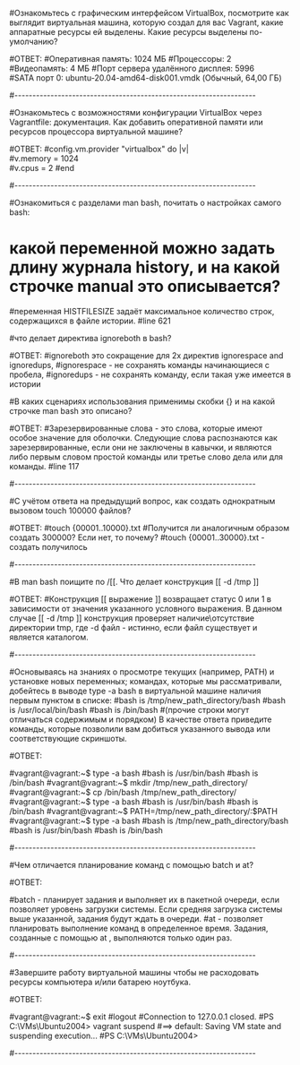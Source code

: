 #Ознакомьтесь с графическим интерфейсом VirtualBox, посмотрите как выглядит виртуальная машина, которую создал для вас Vagrant, какие аппаратные ресурсы ей выделены. Какие ресурсы выделены по-умолчанию?

#ОТВЕТ:
#Оперативная память:	1024 МБ
#Процессоры:	2
#Видеопамять:	4 МБ
#Порт сервера удалённого дисплея: 5996	
#SATA порт 0:	ubuntu-20.04-amd64-disk001.vmdk (Обычный, 64,00 ГБ)

#-------------------------------------------------------------------

#Ознакомьтесь с возможностями конфигурации VirtualBox через Vagrantfile: документация. Как добавить оперативной памяти или ресурсов процессора виртуальной машине?

#ОТВЕТ:
#config.vm.provider "virtualbox" do |v|  
#v.memory = 1024  
#v.cpus = 2
#end

#-------------------------------------------------------------------

#Ознакомиться с разделами man bash, почитать о настройках самого bash:
#    какой переменной можно задать длину журнала history, и на какой строчке manual это описывается?
#переменная HISTFILESIZE задаёт максимальное количество строк, содержащихся в файле истории.
#line 621

#что делает директива ignoreboth в bash?

#ОТВЕТ:
#ignoreboth это сокращение для 2х директив ignorespace and ignoredups, 
#ignorespace - не сохранять команды начинающиеся с пробела, 
#ignoredups - не сохранять команду, если такая уже имеется в истории


#В каких сценариях использования применимы скобки {} и на какой строчке man bash это описано?

#ОТВЕТ:
#Зарезервированные слова - это слова, которые имеют особое значение для оболочки. Следующие слова распознаются как зарезервированные, если они не заключены в кавычки, и являются либо первым словом простой команды или третье слово дела или для команды.
#line 117

#-------------------------------------------------------------------

#С учётом ответа на предыдущий вопрос, как создать однократным вызовом touch 100000 файлов? 

#ОТВЕТ:
#touch {00001..10000}.txt
#Получится ли аналогичным образом создать 300000? Если нет, то почему?
#touch {00001..30000}.txt - создать получилось

#-------------------------------------------------------------------

#В man bash поищите по /\[\[. Что делает конструкция [[ -d /tmp ]]

#ОТВЕТ:
#Конструкция [[ выражение ]] возвращает статус 0 или 1 в зависимости от значения указанного условного выражения. В данном случае [[ -d /tmp ]] конструкция проверяет наличие\отсутствие директории tmp, где -d файл - истинно, если файл существует и является каталогом. 

#-------------------------------------------------------------------

#Основываясь на знаниях о просмотре текущих (например, PATH) и установке новых переменных; командах, которые мы рассматривали, добейтесь в выводе type -a bash в виртуальной машине наличия первым пунктом в списке:
#bash is /tmp/new_path_directory/bash
#bash is /usr/local/bin/bash
#bash is /bin/bash
#(прочие строки могут отличаться содержимым и порядком) В качестве ответа приведите команды, которые позволили вам добиться указанного вывода или соответствующие скриншоты.

#ОТВЕТ:

#vagrant@vagrant:~$ type -a bash
#bash is /usr/bin/bash
#bash is /bin/bash
#vagrant@vagrant:~$ mkdir /tmp/new_path_directory/
#vagrant@vagrant:~$ cp /bin/bash /tmp/new_path_directory/
#vagrant@vagrant:~$ type -a bash
#bash is /usr/bin/bash
#bash is /bin/bash
#vagrant@vagrant:~$ PATH=/tmp/new_path_directory/:$PATH
#vagrant@vagrant:~$ type -a bash
#bash is /tmp/new_path_directory/bash
#bash is /usr/bin/bash
#bash is /bin/bash

#-------------------------------------------------------------------

#Чем отличается планирование команд с помощью batch и at?

#ОТВЕТ:

#batch - планирует задания и выполняет их в пакетной очереди, если позволяет уровень загрузки системы. Если средняя загрузка системы выше указанной, задания будут ждать в очереди.
#at - позволяет планировать выполнение команд в определенное время. Задания, созданные с помощью at , выполняются только один раз.

#-------------------------------------------------------------------

#Завершите работу виртуальной машины чтобы не расходовать ресурсы компьютера и/или батарею ноутбука.

#ОТВЕТ:

#vagrant@vagrant:~$ exit
#logout
#Connection to 127.0.0.1 closed.
#PS C:\VMs\Ubuntu2004> vagrant suspend
#==> default: Saving VM state and suspending execution...
#PS C:\VMs\Ubuntu2004>

#-------------------------------------------------------------------
